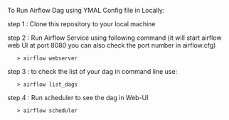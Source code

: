 To Run Airflow Dag using YMAL Config file in Locally:

  step 1 : Clone this repository to your local machine 
  
  step 2 : Run Airflow Service using following command (it will start airflow web UI at port 8080 you can also check the port number in airflow.cfg)
  
       > airflow webserver 
  
  step 3 : to check the list of your dag in command line use:  
  
       > airflow list_dags
  step 4 : Run scheduler to see the dag in Web-UI       
       
       > airflow scheduler
   
         

